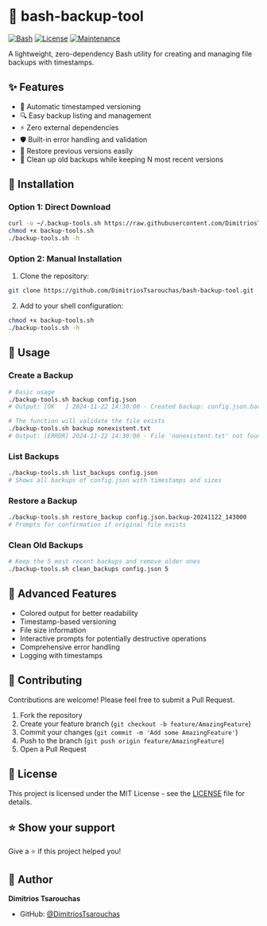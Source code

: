 # 🔄 bash-backup-tool

[![Bash](https://img.shields.io/badge/Shell-Bash-4EAA25?logo=gnu-bash&logoColor=white)](https://www.gnu.org/software/bash/)
[![License](https://img.shields.io/badge/License-MIT-blue.svg)](LICENSE)
[![Maintenance](https://img.shields.io/badge/Maintained%3F-yes-green.svg)](https://github.com/DimitriosTsarouchas/bash-backup-tool/graphs/commit-activity)

A lightweight, zero-dependency Bash utility for creating and managing file backups with timestamps.

## ✨ Features

- 🔖 Automatic timestamped versioning
- 🔍 Easy backup listing and management
- ⚡️ Zero external dependencies
- 🛡️ Built-in error handling and validation
- 💾 Restore previous versions easily
- 🧹 Clean up old backups while keeping N most recent versions

## 🚀 Installation

### Option 1: Direct Download

```bash
curl -o ~/.backup-tools.sh https://raw.githubusercontent.com/DimitriosTsarouchas/bash-backup-tool/main/backup-tools.sh
chmod +x backup-tools.sh
./backup-tools.sh -h
```

### Option 2: Manual Installation

1. Clone the repository:
```bash
git clone https://github.com/DimitriosTsarouchas/bash-backup-tool.git
```

2. Add to your shell configuration:
```bash
chmod +x backup-tools.sh
./backup-tools.sh -h
```

## 📖 Usage

### Create a Backup

```bash
# Basic usage
./backup-tools.sh backup config.json
# Output: [OK   ] 2024-11-22 14:30:00 - Created backup: config.json.backup-20241122_143000

# The function will validate the file exists
./backup-tools.sh backup nonexistent.txt
# Output: [ERROR] 2024-11-22 14:30:00 - File 'nonexistent.txt' not found
```

### List Backups

```bash
./backup-tools.sh list_backups config.json
# Shows all backups of config.json with timestamps and sizes
```

### Restore a Backup

```bash
./backup-tools.sh restore_backup config.json.backup-20241122_143000
# Prompts for confirmation if original file exists
```

### Clean Old Backups

```bash
# Keep the 5 most recent backups and remove older ones
./backup-tools.sh clean_backups config.json 5
```

## 🌟 Advanced Features

- Colored output for better readability
- Timestamp-based versioning
- File size information
- Interactive prompts for potentially destructive operations
- Comprehensive error handling
- Logging with timestamps

## 🤝 Contributing

Contributions are welcome! Please feel free to submit a Pull Request.

1. Fork the repository
2. Create your feature branch (`git checkout -b feature/AmazingFeature`)
3. Commit your changes (`git commit -m 'Add some AmazingFeature'`)
4. Push to the branch (`git push origin feature/AmazingFeature`)
5. Open a Pull Request

## 📝 License

This project is licensed under the MIT License - see the [LICENSE](LICENSE) file for details.

## ⭐️ Show your support

Give a ⭐️ if this project helped you!

## 🤝 Author

**Dimitrios Tsarouchas**
* GitHub: [@DimitriosTsarouchas](https://github.com/DimitriosTsarouchas)
